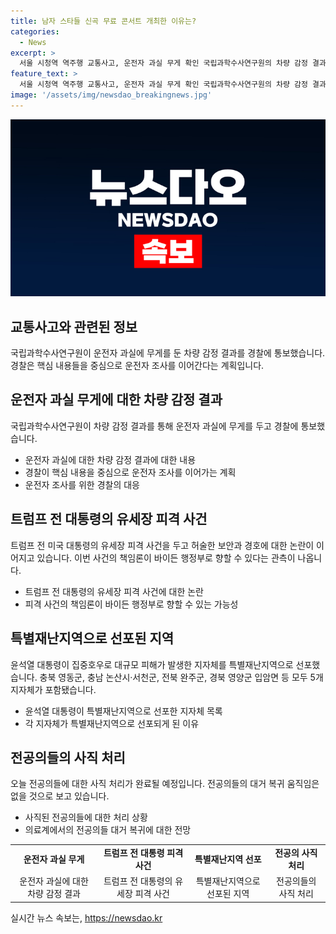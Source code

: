 ```yaml
---
title: 남자 스타들 신곡 무료 콘서트 개최한 이유는?
categories:
  - News
excerpt: >
  서울 시청역 역주행 교통사고, 운전자 과실 무게 확인 국립과학수사연구원의 차량 감정 결과로 경찰 조사 계속. 트럼프 유세장 피격, 보안 논란 확산. 바이든 진영, 트럼프 대세론에 영향 우려. 윤석열 대통령, 특별재난지역 선포. 사직처리 미복귀 전공의들, 복귀 예상 미흡. (문의/제보: 카톡/라인 jebo23)
feature_text: >
  서울 시청역 역주행 교통사고, 운전자 과실 무게 확인 국립과학수사연구원의 차량 감정 결과로 경찰 조사 계속. 트럼프 유세장 피격, 보안 논란 확산. 바이든 진영, 트럼프 대세론에 영향 우려. 윤석열 대통령, 특별재난지역 선포. 사직처리 미복귀 전공의들, 복귀 예상 미흡. (문의/제보: 카톡/라인 jebo23)
image: '/assets/img/newsdao_breakingnews.jpg'
---
```


<p><img src="/assets/img/newsdao_breakingnews.jpg" alt="pcversion 속보" /></p>

<h2>교통사고와 관련된 정보</h2>

<p data-ke-size="size16">국립과학수사연구원이 운전자 과실에 무게를 둔 차량 감정 결과를 경찰에 통보했습니다. 경찰은 핵심 내용들을 중심으로 운전자 조사를 이어간다는 계획입니다.</p>

<h2 data-ke-size="size26">운전자 과실 무게에 대한 차량 감정 결과</h2>

<p data-ke-size="size16">국립과학수사연구원이 차량 감정 결과를 통해 운전자 과실에 무게를 두고 경찰에 통보했습니다.</p>

<ul>
  <li>운전자 과실에 대한 차량 감정 결과에 대한 내용</li>
  <li>경찰이 핵심 내용을 중심으로 운전자 조사를 이어가는 계획</li>
  <li>운전자 조사를 위한 경찰의 대응</li>
</ul>

<h2 data-ke-size="size26">트럼프 전 대통령의 유세장 피격 사건</h2>

<p data-ke-size="size16">트럼프 전 미국 대통령의 유세장 피격 사건을 두고 허술한 보안과 경호에 대한 논란이 이어지고 있습니다. 이번 사건의 책임론이 바이든 행정부로 향할 수 있다는 관측이 나옵니다.</p>

<ul>
  <li>트럼프 전 대통령의 유세장 피격 사건에 대한 논란</li>
  <li>피격 사건의 책임론이 바이든 행정부로 향할 수 있는 가능성</li>
</ul>

<h2 data-ke-size="size26">특별재난지역으로 선포된 지역</h2>

<p data-ke-size="size16">윤석열 대통령이 집중호우로 대규모 피해가 발생한 지자체를 특별재난지역으로 선포했습니다. 충북 영동군, 충남 논산시·서천군, 전북 완주군, 경북 영양군 입암면 등 모두 5개 지자체가 포함됐습니다.</p>

<ul>
  <li>윤석열 대통령이 특별재난지역으로 선포한 지자체 목록</li>
  <li>각 지자체가 특별재난지역으로 선포되게 된 이유</li>
</ul>

<h2 data-ke-size="size26">전공의들의 사직 처리</h2>

<p data-ke-size="size16">오늘 전공의들에 대한 사직 처리가 완료될 예정입니다. 전공의들의 대거 복귀 움직임은 없을 것으로 보고 있습니다.</p>

<ul>
  <li>사직된 전공의들에 대한 처리 상황</li>
  <li>의료계에서의 전공의들 대거 복귀에 대한 전망</li>
</ul>

<table>
  <tr>
    <td style="text-align: center; height: 17px;"><b>운전자 과실 무게</b></td>
    <td style="text-align: center; height: 17px;"><b>트럼프 전 대통령 피격 사건</b></td>
    <td style="text-align: center; height: 17px;"><b>특별재난지역 선포</b></td>
    <td style="text-align: center; height: 17px;"><b>전공의 사직 처리</b></td>
  </tr>
  <tr>
    <td style="text-align: center;">운전자 과실에 대한 차량 감정 결과</td>
    <td style="text-align: center;">트럼프 전 대통령의 유세장 피격 사건</td>
    <td style="text-align: center;">특별재난지역으로 선포된 지역</td>
    <td style="text-align: center;">전공의들의 사직 처리</td>
  </tr>
</table>
실시간 뉴스 속보는, <a href="https://newsdao.kr" rel="dofollow">https://newsdao.kr</a>


